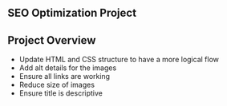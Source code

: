 ## SEO Optimization Project

## Project Overview

* Update HTML and CSS structure to have a more logical flow
* Add alt details for the images
* Ensure all links are working
* Reduce size of images
* Ensure title is descriptive 